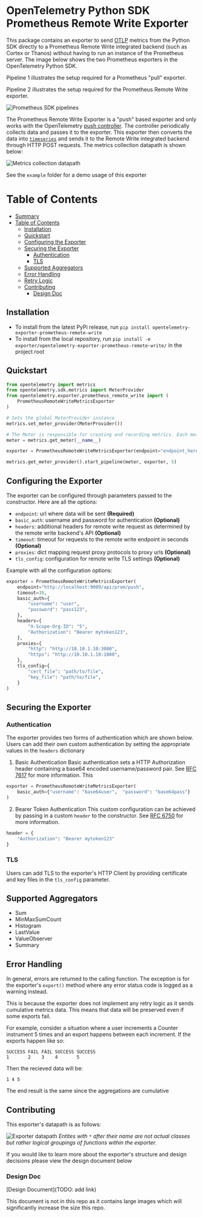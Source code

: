 # OpenTelemetry Python SDK Prometheus Remote Write Exporter
This package contains an exporter to send [OTLP](https://github.com/open-telemetry/opentelemetry-specification/blob/master/specification/protocol/otlp.md)
metrics from the Python SDK directly to a Prometheus Remote Write integrated
backend (such as Cortex or Thanos) without having to run an instance of the
Prometheus server. The image below shows the two Prometheus exporters in the OpenTelemetry Python SDK.


Pipeline 1 illustrates the setup required for a Prometheus "pull" exporter.


Pipeline 2 illustrates the setup required for the Prometheus Remote Write exporter.

![Prometheus SDK pipelines](https://user-images.githubusercontent.com/20804975/100285430-e320fd80-2f3e-11eb-8217-a562c559153c.png)


The Prometheus Remote Write Exporter is a "push" based exporter and only works with the OpenTelemetry [push controller](https://github.com/open-telemetry/opentelemetry-python/blob/master/opentelemetry-sdk/src/opentelemetry/sdk/metrics/export/controller.py).
The controller periodically collects data and passes it to the exporter. This
exporter then converts the data into [`timeseries`](https://prometheus.io/docs/concepts/data_model/) and sends it to the Remote Write integrated backend through HTTP
POST requests. The metrics collection datapath is shown below:

![Metrics collection datapath](https://user-images.githubusercontent.com/20804975/100286063-157f2a80-2f40-11eb-819d-f0aa46c1c2c8.png)

See the `example` folder for a demo usage of this exporter

# Table of Contents
   * [Summary](#opentelemetry-python-sdk-prometheus-remote-write-exporter)
   * [Table of Contents](#table-of-contents)
      * [Installation](#installation)
      * [Quickstart](#quickstart)
      * [Configuring the Exporter](#configuring-the-exporter)
      * [Securing the Exporter](#securing-the-exporter)
         * [Authentication](#authentication)
         * [TLS](#tls)
      * [Supported Aggregators](#supported-aggregators)
      * [Error Handling](#error-handling)
      * [Retry Logic](#retry-logic)
      * [Contributing](#contributing)
         * [Design Doc](#design-doc)

## Installation

* To install from the latest PyPi release,
  run `pip install opentelemetry-exporter-prometheus-remote-write`
* To install from the local repository, run
  `pip install -e exporter/opentelemetry-exporter-prometheus-remote-write/` in
  the project root

## Quickstart

```python
from opentelemetry import metrics
from opentelemetry.sdk.metrics import MeterProvider
from opentelemetry.exporter.prometheus_remote_write import (
    PrometheusRemoteWriteMetricsExporter
)

# Sets the global MeterProvider instance
metrics.set_meter_provider(MeterProvider())

# The Meter is responsible for creating and recording metrics. Each meter has a unique name, which we set as the module's name here.
meter = metrics.get_meter(__name__)

exporter = PrometheusRemoteWriteMetricsExporter(endpoint="endpoint_here") # add other params as needed

metrics.get_meter_provider().start_pipeline(meter, exporter, 5)
```

## Configuring the Exporter

The exporter can be configured through parameters passed to the constructor.
Here are all the options:

* `endpoint`: url where data will be sent **(Required)**
* `basic_auth`: username and password for authentication **(Optional)**
* `headers`: additional headers for remote write request as determined by the remote write backend's API **(Optional)**
* `timeout`: timeout for requests to the remote write endpoint in seconds **(Optional)**
* `proxies`: dict mapping request proxy protocols to proxy urls **(Optional)**
* `tls_config`: configuration for remote write TLS settings **(Optional)**

Example with all the configuration options:

```python
exporter = PrometheusRemoteWriteMetricsExporter(
    endpoint="http://localhost:9009/api/prom/push",
    timeout=30,
    basic_auth={
        "username": "user",
        "password": "pass123",
    },
    headers={
        "X-Scope-Org-ID": "5",
        "Authorization": "Bearer mytoken123",
    },
    proxies={
        "http": "http://10.10.1.10:3000",
        "https": "http://10.10.1.10:1080",
    },
    tls_config={
        "cert_file": "path/to/file",
        "key_file": "path/to/file",
    }
)

```
## Securing the Exporter

### Authentication

The exporter provides two forms of authentication which are shown below. Users
can add their own custom authentication by setting the appropriate values in the `headers` dictionary

1. Basic Authentication
Basic authentication sets a HTTP Authorization header containing a base64 encoded username/password pair. See [RFC 7617](https://tools.ietf.org/html/rfc7617) for more information. This

```python
exporter = PrometheusRemoteWriteMetricsExporter(
    basic_auth={"username": "base64user",  "password": "base64pass"}
)
```
2. Bearer Token Authentication
This custom configuration can be achieved by passing in a custom `header` to
the constructor. See [RFC 6750](https://tools.ietf.org/html/rfc6750) for more information.


```python
header = {
    "Authorization": "Bearer mytoken123"
}
```

### TLS
Users can add TLS to the exporter's HTTP Client by providing certificate and key files in the `tls_config` parameter.

## Supported Aggregators

* Sum
* MinMaxSumCount
* Histogram
* LastValue
* ValueObserver
* Summary

## Error Handling
In general, errors are returned to the calling function. The exception is for
the exporter's `export()` method where any error status code is logged as a
warning instead.

This is because the exporter does not implement any retry logic
as it sends cumulative metrics data. This means that data will be preserved even if some exports fail.

For example, consider a situation where a user increments a Counter instrument 5 times and an export happens between each increment. If the exports happen like so:
```
SUCCESS FAIL FAIL SUCCESS SUCCESS
1       2    3    4       5
```
Then the recieved data will be:
```
1 4 5
```
The end result is the same since the aggregations are cumulative
## Contributing

This exporter's datapath is as follows:

![Exporter datapath](https://user-images.githubusercontent.com/20804975/100285717-604c7280-2f3f-11eb-9b73-bdf70afce9dd.png)
*Entites with `*` after their name are not actual classes but rather logical
groupings of functions within the exporter.*

If you would like to learn more about the exporter's structure and design decisions please view the design document below

### Design Doc

[Design Document](TODO: add link)

This document is not in this repo as it contains large images which will
significantly increase the size this repo.
